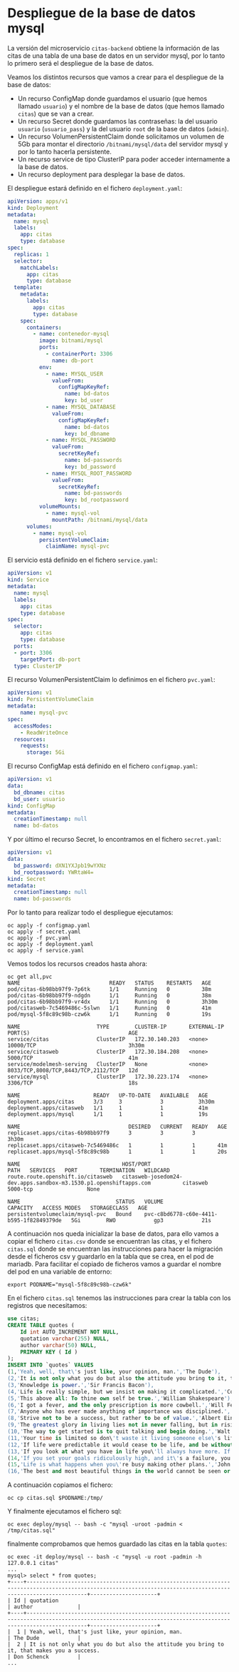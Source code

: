 # Despliegue de la base de datos mysql

La versión del microservicio `citas-backend` obtiene la información de las citas de una tabla de una base de datos en un servidor mysql, por lo tanto lo primero será el despliegue de la base de datos.


Veamos los distintos recursos que vamos a crear para el despliegue de la base de datos:

* Un recurso ConfigMap donde guardamos el usuario (que hemos llamado `usuario`) y el nombre de la base de datos (que hemos llamado `citas`) que se van a crear.
* Un recurso Secret donde guardamos las contraseñas: la del usuario `usuario` (`usuario_pass`) y la del usuario `root` de la base de datos (`admin`).
* Un recurso VolumenPersistentClaim donde solicitamos un volumen de 5Gb para montar el directorio `/bitnami/mysql/data` del servidor mysql y por lo tanto hacerla persistente.
* Un recurso service de tipo ClusterIP para poder acceder internamente a la base de datos.
* Un recurso deployment para desplegar la base de datos.

El despliegue estará definido en el fichero `deployment.yaml`:

```yaml
apiVersion: apps/v1
kind: Deployment
metadata:
  name: mysql
  labels:
    app: citas
    type: database
spec:
  replicas: 1
  selector:
    matchLabels:
      app: citas
      type: database
  template:
    metadata:
      labels:
        app: citas
        type: database
    spec:
      containers:
        - name: contenedor-mysql
          image: bitnami/mysql
          ports:
            - containerPort: 3306
              name: db-port
          env:
            - name: MYSQL_USER
              valueFrom:
                configMapKeyRef:
                  name: bd-datos
                  key: bd_user
            - name: MYSQL_DATABASE
              valueFrom:
                configMapKeyRef:
                  name: bd-datos
                  key: bd_dbname
            - name: MYSQL_PASSWORD
              valueFrom:
                secretKeyRef:
                  name: bd-passwords
                  key: bd_password
            - name: MYSQL_ROOT_PASSWORD
              valueFrom:
                secretKeyRef:
                  name: bd-passwords
                  key: bd_rootpassword
          volumeMounts:
            - name: mysql-vol
              mountPath: /bitnami/mysql/data
      volumes:
        - name: mysql-vol
          persistentVolumeClaim:
            claimName: mysql-pvc
```

El servicio está definido en el fichero `service.yaml`:

```yaml
apiVersion: v1
kind: Service
metadata:
  name: mysql
  labels:
    app: citas
    type: database
spec:
  selector:
    app: citas
    type: database
  ports:
  - port: 3306
    targetPort: db-port
  type: ClusterIP
```

El recurso VolumenPersistentClaim lo definimos en el fichero `pvc.yaml`:

```yaml
apiVersion: v1
kind: PersistentVolumeClaim
metadata:
    name: mysql-pvc
spec:
  accessModes:
    - ReadWriteOnce
  resources:
    requests:
      storage: 5Gi
```

El recurso ConfigMap está definido en el fichero `configmap.yaml`:

```yaml
apiVersion: v1
data:
  bd_dbname: citas
  bd_user: usuario
kind: ConfigMap
metadata:
  creationTimestamp: null
  name: bd-datos
```

Y por último el recurso Secret, lo encontramos en el fichero `secret.yaml`:

```yaml
apiVersion: v1
data:
  bd_password: dXN1YXJpb19wYXNz
  bd_rootpassword: YWRtaW4=
kind: Secret
metadata:
  creationTimestamp: null
  name: bd-passwords
```


Por lo tanto para realizar todo el despliegue ejecutamos:

    oc apply -f configmap.yaml 
    oc apply -f secret.yaml 
    oc apply -f pvc.yaml 
    oc apply -f deployment.yaml 
    oc apply -f service.yaml 

Vemos todos los recursos creados hasta ahora:

    oc get all,pvc
    NAME                            READY   STATUS    RESTARTS   AGE
    pod/citas-6b98bb97f9-7p6tk      1/1     Running   0          38m
    pod/citas-6b98bb97f9-ndgdn      1/1     Running   0          38m
    pod/citas-6b98bb97f9-vr4dx      1/1     Running   0          3h30m
    pod/citasweb-7c5469486c-5slwn   1/1     Running   0          41m
    pod/mysql-5f8c89c98b-czw6k      1/1     Running   0          19s

    NAME                        TYPE        CLUSTER-IP       EXTERNAL-IP   PORT(S)                               AGE
    service/citas               ClusterIP   172.30.140.203   <none>        10000/TCP                             3h30m
    service/citasweb            ClusterIP   172.30.184.208   <none>        5000/TCP                              41m
    service/modelmesh-serving   ClusterIP   None             <none>        8033/TCP,8008/TCP,8443/TCP,2112/TCP   12d
    service/mysql               ClusterIP   172.30.223.174   <none>        3306/TCP                              18s

    NAME                       READY   UP-TO-DATE   AVAILABLE   AGE
    deployment.apps/citas      3/3     3            3           3h30m
    deployment.apps/citasweb   1/1     1            1           41m
    deployment.apps/mysql      1/1     1            1           19s

    NAME                                  DESIRED   CURRENT   READY   AGE
    replicaset.apps/citas-6b98bb97f9      3         3         3       3h30m
    replicaset.apps/citasweb-7c5469486c   1         1         1       41m
    replicaset.apps/mysql-5f8c89c98b      1         1         1       20s

    NAME                                HOST/PORT                                                          PATH   SERVICES   PORT       TERMINATION   WILDCARD
    route.route.openshift.io/citasweb   citasweb-josedom24-dev.apps.sandbox-m3.1530.p1.openshiftapps.com          citasweb   5000-tcp                 None

    NAME                              STATUS   VOLUME                                     CAPACITY   ACCESS MODES   STORAGECLASS   AGE
    persistentvolumeclaim/mysql-pvc   Bound    pvc-c8bd6778-c60e-4411-b595-1f82849379de   5Gi        RWO            gp3            21s


A continuación nos queda inicializar la base de datos, para ello vamos a copiar el fichero `citas.csv` donde se encuentran las citas, y el fichero `citas.sql` donde se encuentran las instrucciones para hacer la migración desde el ficheros csv y guardarlo en la tabla que se crea, en el pod de mariadb. Para facilitar el copiado de ficheros vamos a guardar el nombre del pod en una variable de entorno:

    export PODNAME="mysql-5f8c89c98b-czw6k"


En el fichero `citas.sql` tenemos las instrucciones para crear la tabla con los registros que necesitamos:

```sql
use citas;
CREATE TABLE quotes (
	Id int AUTO_INCREMENT NOT NULL,
	quotation varchar(255) NULL,
	author varchar(50) NULL,
	PRIMARY KEY ( Id )
);
INSERT INTO `quotes` VALUES
(1,'Yeah, well, that\'s just like, your opinion, man.','The Dude'),
(2,'It is not only what you do but also the attitude you bring to it, that makes you a success.','Don Schenck'),
(3,'Knowledge is power.','Sir Francis Bacon'),
(4,'Life is really simple, but we insist on making it complicated.','Confucius'),
(5,'This above all: To thine own self be true.','William Shakespeare'),
(6,'I got a fever, and the only prescription is more cowbell.','Will Ferrell'),
(7,'Anyone who has ever made anything of importance was disciplined.','Andrew Hendrixson'),
(8,'Strive not to be a success, but rather to be of value.','Albert Einstein'),
(9,'The greatest glory in living lies not in never falling, but in rising every time we fall.','Nelson Mandela'),
(10,'The way to get started is to quit talking and begin doing.','Walt Disney'),
(11,'Your time is limited so don\'t waste it living someone else\'s life. Don\'t be trapped by dogma – which is living with the results of other people\'s thinking.','Steve Jobs'),
(12,'If life were predictable it would cease to be life, and be without flavor.','Eleanor Roosevelt'),
(13,'If you look at what you have in life you\'ll always have more. If you look at what you don\'t have in life you\'ll never have enough.','Oprah Winfrey'),
(14,'If you set your goals ridiculously high, and it\'s a failure, you will fail above everyone else\'s success.','James Cameron'),
(15,'Life is what happens when you\'re busy making other plans.','John Lennon'),
(16,'The best and most beautiful things in the world cannot be seen or even touched - they must be felt with the heart.','Helen Keller');
```

A continuación copiamos el fichero:

    oc cp citas.sql $PODNAME:/tmp/


Y finalmente ejecutamos el fichero sql:

    oc exec deploy/mysql -- bash -c "mysql -uroot -padmin < /tmp/citas.sql"

finalmente comprobamos que hemos guardado las citas en la tabla `quotes`:

    oc exec -it deploy/mysql -- bash -c "mysql -u root -padmin -h 127.0.0.1 citas"
    ...
    mysql> select * from quotes;
    +----+---------------------------------------------------------------------------------------------------------------------------------------------------------------+---------------------+
    | Id | quotation                                                                                                                                                     | author              |
    +----+---------------------------------------------------------------------------------------------------------------------------------------------------------------+---------------------+
    |  1 | Yeah, well, that's just like, your opinion, man.                                                                                                              | The Dude            |
    |  2 | It is not only what you do but also the attitude you bring to it, that makes you a success.                                                                   | Don Schenck         |
    ...
